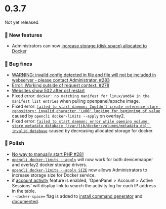# 0.3.7

Not yet released.

### 🚀 New features
- Administrators can now [increase storage (disk space) allocated to Docker]()

### 🐛 Bug fixes
- [WARNING: invalid config detected in file and file will not be included in webserver - please contact Administrator. #283](https://github.com/stefanpejcic/OpenPanel/issues/283)
- [Error: Working outside of request context. #278](https://github.com/stefanpejcic/OpenPanel/issues/278)
- [Websites show 502 after csf restart](https://community.openpanel.org/d/120-solved-websites-show-502-after-csf-restart-on-openpanel-version-037)
- Fixed error: `docker: no matching manifest for linux/amd64 in the manifest list entries` when pulling openpanel/apache image.
- Fixed error: [`failed to start daemon: Couldn't create reference store repository: invalid character '\x00' looking for beginning of value`](https://community.openpanel.org/d/122-solved-docker-couldnt-create-reference-store-repository) caused by `opencli docker-limits --apply` on overlay2.
- Fixed error: [`failed to start daemon: error while opening volume store metadata database (/var/lib/docker/volumes/metadata.db): invalid database`](https://community.openpanel.org/d/121-solved-docker-error-while-opening-volume-store-metadata-database) caused by decreasing allocated storage for docker.

### 💅 Polish
- [No way to manually start PHP #281](https://github.com/stefanpejcic/OpenPanel/issues/281)
- [`opencli docker-limits --apply`](https://dev.openpanel.com/cli/docker.html#Limits) will now work for both devicemapper and overlay2 docker storage drivers.
- [`opencli docker-limits --apply SIZE`](https://dev.openpanel.com/cli/docker.html#Limits) now allows Administrators to increase storage size for Docker service.
- if [account activity](/docs/panel/analytics/account_activity/) feature is enabled, 'OpenPanel > Account > Active Sessions' will display link to search the activity log for each IP address in the table.
- `--docker-space=` flag is added to [install command generator](/install/) and [documented](/docs/admin/intro/#installing-openpanel-on-a-bare-metal-server).
